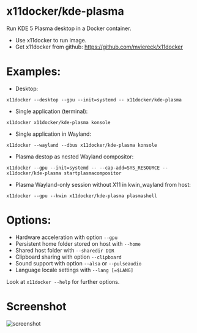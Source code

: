 # x11docker/kde-plasma
Run KDE 5 Plasma desktop in a Docker container.
 - Use x11docker to run image. 
 - Get x11docker from github: https://github.com/mviereck/x11docker 

# Examples: 
 - Desktop:
```
x11docker --desktop --gpu --init=systemd -- x11docker/kde-plasma
```
 - Single application (terminal):
```
x11docker x11docker/kde-plasma konsole
```
 - Single application in Wayland:
```
x11docker --wayland --dbus x11docker/kde-plasma konsole 
```
 - Plasma destop as nested Wayland compositor:
```
x11docker --gpu --init=systemd -- --cap-add=SYS_RESOURCE -- x11docker/kde-plasma startplasmacompositor
```
 - Plasma Wayland-only session without X11 in kwin_wayland from host:
```
x11docker --gpu --kwin x11docker/kde-plasma plasmashell
```

# Options:
 - Hardware acceleration with option            `--gpu`
 - Persistent home folder stored on host with   `--home`
 - Shared host folder with                      `--sharedir DIR`
 - Clipboard sharing with option                `--clipboard`
 - Sound support with option                    `--alsa` or `--pulseaudio`
 - Language locale settings with                `--lang [=$LANG]`

Look at `x11docker --help` for further options.

# Screenshot

![screenshot](https://raw.githubusercontent.com/mviereck/x11docker/screenshots/screenshot-plasma.png "KDE plasma desktop running in Weston window using x11docker")
